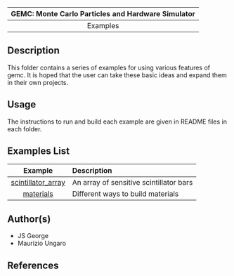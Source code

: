 
| GEMC: Monte Carlo Particles and Hardware Simulator |
|:--------------------------------------------------:|
|                      Examples                      |


## Description

 This folder contains a series of examples for using various features of gemc.
 It is hoped that the user can take these basic ideas and expand them in their
 own projects.

## Usage

The instructions to run and build each example are given in README files in each folder.


## Examples List

|                 Example                  | Description                             |
|:----------------------------------------:|:----------------------------------------|
| [scintillator_array](scintillator_array) | An array of sensitive scintillator bars |
|          [materials](materials)          | Different ways to build materials       |


## Author(s)
- JS George
- Maurizio Ungaro

## References




